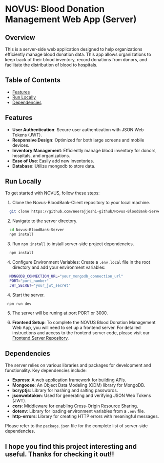 # NOVUS: Blood Donation Management Web App (Server)

## Overview

This is a server-side web application designed to help organizations efficiently manage blood donation data. This app allows organizations to keep track of their blood inventory, record donations from donors, and facilitate the distribution of blood to hospitals.

## Table of Contents

- [Features](#features)
- [Run Locally](#run-locally)
- [Dependencies](#dependencies)

## Features

- **User Authentication**: Secure user authentication with JSON Web Tokens (JWT).
- **Responsive Design**: Optimized for both large screens and mobile devices.
- **Inventory Management**: Efficiently manage blood inventory for donors, hospitals, and organizations.
- **Ease of Use**: Easily add new inventories.
- **Database**: Utilize mongodb to store data.

## Run Locally

To get started with NOVUS, follow these steps:

1. Clone the Novus-BloodBank-Client repository to your local machine.

```bash
  git clone https://github.com/neerajjoshi-github/Novus-BloodBank-Server.git
```

2. Navigate to the server directory.

```bash
  cd Novus-BloodBank-Server
  npm install
```

3. Run `npm install` to install server-side project dependencies.

```bash
  npm install
```

4. Configure Environment Variables:
   Create a `.env.local` file in the root directory and add your environment variables:

```bash
  MONGODB_CONNECTION_URL="your_mongodb_connection_url"
  PORT="port_number"
  JWT_SECRET="your_jwt_secret"
```

4. Start the server.

```bash
 npm run dev
```

5. The server will be runing at port PORT or 3000.

6. **Frontend Setup**: To complete the NOVUS Blood Donation Management Web App, you will need to set up a frontend server. For detailed instructions and access to the frontend server code, please visit our [Frontend Server Repository](https://github.com/neerajjoshi-github/Novus-BloodBank-Client).

## Dependencies

The server relies on various libraries and packages for development and functionality. Key dependencies include:

- **Express**: A web application framework for building APIs.
- **Mongoose**: An Object Data Modeling (ODM) library for MongoDB.
- **bcryptjs**: Library for hashing and salting passwords.
- **jsonwebtoken**: Used for generating and verifying JSON Web Tokens (JWT).
- **cors**: Middleware for enabling Cross-Origin Resource Sharing.
- **dotenv**: Library for loading environment variables from a `.env` file.
- **http-errors**: Library for creating HTTP errors with meaningful messages.

Please refer to the `package.json` file for the complete list of server-side dependencies.

## I hope you find this project interesting and useful. Thanks for checking it out!!
